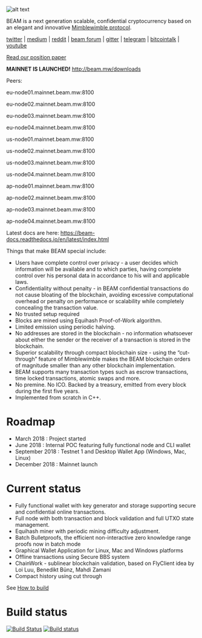 
![alt text](https://forum.beam-mw.com/uploads/beam_mw/original/1X/261e2a2eba2b6c8aadae678673f9e8e09a78f5cf.png "Beam Logo")

BEAM is a next generation scalable, confidential cryptocurrency based on an elegant and innovative [Mimblewimble protocol](https://docs.beam.mw/Mimblewimble.pdf).

[twitter](https://twitter.com/beamprivacy) | [medium](https://medium.com/beam-mw) | [reddit](https://www.reddit.com/r/beamprivacy/) | [beam forum](http://forum.beam-mw.com) | [gitter](https://gitter.im/beamprivacy/Lobby) | [telegram](https://t.me/BeamPrivacy) | [bitcointalk](https://bitcointalk.org/index.php?topic=5052151.0) | [youtube](https://www.youtube.com/channel/UCddqBnfSPWibf4f8OnEJm_w?)


[Read our position paper](https://docs.beam.mw/BEAM_Position_Paper_v0.2.2.pdf)


**MAINNET IS LAUNCHED!** 
http://beam.mw/downloads

Peers:

eu-node01.mainnet.beam.mw:8100

eu-node02.mainnet.beam.mw:8100

eu-node03.mainnet.beam.mw:8100

eu-node04.mainnet.beam.mw:8100

us-node01.mainnet.beam.mw:8100

us-node02.mainnet.beam.mw:8100

us-node03.mainnet.beam.mw:8100

us-node04.mainnet.beam.mw:8100

ap-node01.mainnet.beam.mw:8100

ap-node02.mainnet.beam.mw:8100

ap-node03.mainnet.beam.mw:8100

ap-node04.mainnet.beam.mw:8100

Latest docs are here: https://beam-docs.readthedocs.io/en/latest/index.html

Things that make BEAM special include:

* Users have complete control over privacy - a user decides which information will be available and to which parties, having complete control over his personal data in accordance to his will and applicable laws.
* Confidentiality without penalty - in BEAM confidential transactions do not cause bloating of the blockchain, avoiding excessive computational overhead or penalty on performance or scalability while completely concealing the transaction value.
* No trusted setup required
* Blocks are mined using Equihash Proof-of-Work algorithm.
* Limited emission using periodic halving.
* No addresses are stored in the blockchain - no information whatsoever about either the sender or the receiver of a transaction is stored in the blockchain.
* Superior scalability through compact blockchain size - using the “cut-through” feature of
Mimblewimble makes the BEAM blockchain orders of magnitude smaller than any other
blockchain implementation.
* BEAM supports many transaction types such as escrow transactions, time locked
transactions, atomic swaps and more.
* No premine. No ICO. Backed by a treasury, emitted from every block during the first five
years.
* Implemented from scratch in C++.

# Roadmap

- March 2018     : Project started
- June 2018      : Internal POC featuring fully functional node and CLI wallet
- September 2018 : Testnet 1 and Desktop Wallet App (Windows, Mac, Linux)
- December 2018  : Mainnet launch

# Current status

- Fully functional wallet with key generator and storage supporting secure and confidential online transactions.
- Full node with both transaction and block validation and full UTXO state management.
- Equihash miner with periodic mining difficulty adjustment.
- Batch Bulletproofs, the efficient non-interactive zero knowledge range proofs now in batch mode
- Graphical Wallet Application for Linux, Mac and Windows platforms
- Offline transactions using Secure BBS system
- ChainWork - sublinear blockchain validation, based on FlyClient idea by Loi Luu, Benedikt Bünz, Mahdi Zamani
- Compact history using cut through

See [How to build](https://github.com/BeamMW/beam/wiki/How-to-build)

# Build status
[![Build Status](https://travis-ci.org/BeamMW/beam.svg?branch=master)](https://travis-ci.org/BeamMW/beam)
[![Build status](https://ci.appveyor.com/api/projects/status/0j424l1h61gwqddm/branch/master?svg=true)](https://ci.appveyor.com/project/beam-mw/beam/branch/master)


